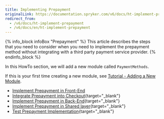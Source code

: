 ```yaml
---
title: Implementing Prepayment
originalLink: https://documentation.spryker.com/v6/docs/ht-implement-prepayment
redirect_from:
  - /v6/docs/ht-implement-prepayment
  - /v6/docs/en/ht-implement-prepayment
---
```


{% info_block infoBox "Prepayment" %}
This article describes the steps that you need to consider when you need to implement the prepayment method without integrating with a third party payment service provider.
{% endinfo_block %}

In this HowTo section, we will add a new module called `PaymentMethods`.

If this is your first time creating a new module, see [Tutorial - Adding a New Module](/docs/scos/dev/developer-guides/202001.0/development-guide/back-end/data-manipulation/data-enrichment/extending-spryker/adding-a-new-module.html).

* [Implement Prepayment in Front-End](/docs/scos/dev/developer-guides/202001.0/development-guide/back-end/data-manipulation/payment-methods/prepayment/implement-prepayment-in-front-end.html)
* [Integrate Prepayment into Checkout](https://documentation.spryker.com/v4/docs/howto-integrate-prepayment-into-checkout){target="_blank"}
* [Implement Prepayment in Back-End](/docs/scos/dev/developer-guides/202001.0/development-guide/back-end/data-manipulation/payment-methods/prepayment/implementing-prepayment-in-back-end.html){target="_blank"}
* [Implement Prepayment in Shared layer](/docs/scos/dev/developer-guides/202001.0/development-guide/back-end/data-manipulation/payment-methods/prepayment/implementing-prepayment-in-shared-layer.html){target="_blank"}
* [Test Prepayment Implementation](/docs/scos/dev/developer-guides/202001.0/development-guide/back-end/data-manipulation/payment-methods/prepayment/testing-the-prepayment-implementation.html){target="_blank"}
